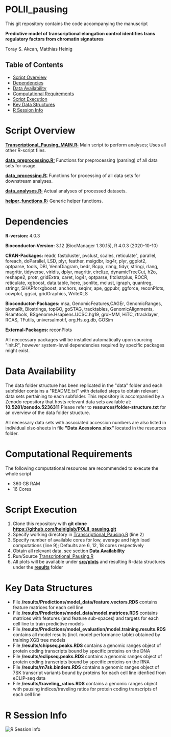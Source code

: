 # POLII_pausing
This git repository contains the code accompanying the manuscript

**Predictive model of transcriptional elongation control identifies trans regulatory factors from chromatin signatures**

Toray S. Akcan, Matthias Heinig

## Table of Contents
  * [Script Overview](#script-overview)
  * [Dependencies](#dependencies)
  * [Data Availability](#data-availability)
  * [Computational Requirements](#computational-requirements)
  * [Script Execution](#script-execution)
  * [Key Data Structures](#key-data-structures)
  * [R Session Info](#r-session-info)
  
# Script Overview

[**Transcriptional_Pausing_MAIN.R:**](src/Transcriptional_Pausing.R) Main script to perform analyses; Uses all other R-script files.

[**data_preprocessing.R:**](src/data_preprocessing.R) Functions for preprocessing (parsing) of all data sets for usage.

[**data_processing.R:**](src/data_processing.R) Functions for processing of all data sets for downstream analyses.

[**data_analyses.R:**](src/data_analyses.R) Actual analyses of processed datasets.

[**helper_functions.R:**](src/helper_functions.R) Generic helper functions.

# Dependencies
**R-version:** 4.0.3

**Bioconductor-Version:** 3.12 (BiocManager 1.30.15), R 4.0.3 (2020-10-10)

**CRAN-Packages:** 
readr, fastcluster, pvclust, scales, reticulate", parallel, 
foreach, doParallel,  LSD, plyr, feather, msigdbr, 
log4r,  plyr, ggplot2, optparse, tools, DBI, 
VennDiagram, bedr, Rcpp, rlang, tidyr,  stringi,
rlang, magrittr, tidyverse, viridis, dplyr, magrittr,
circlize, dynamicTreeCut, h2o, reshape2,
protr, gridExtra, caret, log4r, optparse, 
fitdistrplus, ROCR, reticulate, xgboost, data.table, here,
jsonlite, mclust, igraph, quantreg, stringr, SHAPforxgboost, 
anchors, seqinr, ape, ggpubr, ggforce, reconPlots, cowplot,
ggsci, gridGraphics, WriteXLS
                 
**Bioconductor-Packages:** 
msa, GenomicFeatures,CAGEr, GenomicRanges, biomaRt,  Biostrings, topGO,  goSTAG,
tracktables, GenomicAlignments, Rsamtools, BSgenome.Hsapiens.UCSC.hg19,
groHMM, HiTC, rtracklayer, RCAS, TFutils, universalmotif, org.Hs.eg.db, GOSim
                 
**External-Packages:** reconPlots

All neccessary packages will be installed automatically upon sourcing "init.R", however system-level dependencies required by specific packages might exist.

# Data Availability
The data folder structure has been replicated in the "data" folder and each subfolder contains a "README.txt" with detailed steps to obtain relevant data sets pertaining to each subfolder. This repository is accompanied by a Zenodo repository that hosts relevant data sets available at: **10.5281/zenodo.5236311**
Please refer to **resources/folder-structure.txt** for an overview of the data folder structure.

All necessary data sets with associated accession numbers are also listed in individual xlsx-sheets in file **"Data Acessions.xlsx"** located in the resources folder.

# Computational Requirements
The following computational resources are recommended to execute the whole script

* 360 GB RAM
* 16 Cores

# Script Execution
1) Clone this repository with **git clone https://github.com/heiniglab/POLII_pausing.git**
2) Specify working directory in [Transcriptional_Pausing.R](src/Transcriptional_Pausing.R) (line 2)
3) Specify number of available cores for low, average and high load computations (line 9); Defaults are 6, 12, 18 cores respectively
4) Obtain all relevant data, see section [**Data Availability**](#data-availability)
5) Run/Source [Transcriptional_Pausing.R](src/Transcriptional_Pausing.R)
6) All plots will be available under [**src/plots**](src/plots) and resulting R-data structures under the [**results**](results) folder

# Key Data Structures
* File **/results/Predictions/model_data/feature.vectors.RDS** contains feature matrices for each cell line
* File **/results/Predictions/model_data/model.matrices.RDS** contains matrices with features (and feature sub-spaces) and targets for each cell line to train predictive models
* File **/results/Predictions/model_evaluation/model.training.results.RDS** contains all model results (incl. model performance table) obtained by training XGB tree models
* File **/results/chipseq.peaks.RDS** contains a genomic ranges object of protein coding transcripts bound by specific proteins on the DNA
* File **/results/eclipseq.peaks.RDS** contains a genomic ranges object of protein coding transcripts bound by specific proteins on the RNA
* File **/results/rn7sk.binders.RDS** contains a genomic ranges object of 7SK transcript variants bound by proteins for each cell line idenfied from eCLIP-seq data
* File **/results/traveling_ratios.RDS** contains a genomic ranges object with pausing indices/traveling ratios for protein coding transcripts of each cell line

# R Session Info
![R Session info](https://user-images.githubusercontent.com/15715191/137335979-478dca86-5ec5-475c-bd58-79644c9213b7.png)
